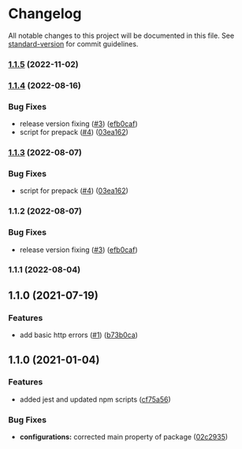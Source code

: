# Changelog

All notable changes to this project will be documented in this file. See [standard-version](https://github.com/conventional-changelog/standard-version) for commit guidelines.

### [1.1.5](https://github.com/MapColonies/error-types/compare/v1.1.4...v1.1.5) (2022-11-02)

### [1.1.4](https://github.com/MapColonies/error-types/compare/v1.1.1...v1.1.4) (2022-08-16)


### Bug Fixes

* release version fixing ([#3](https://github.com/MapColonies/error-types/issues/3)) ([efb0caf](https://github.com/MapColonies/error-types/commit/efb0caf4e11af2241e813b92adaf5daa4eaba0b4))
* script for prepack ([#4](https://github.com/MapColonies/error-types/issues/4)) ([03ea162](https://github.com/MapColonies/error-types/commit/03ea1625004920db4893aa9fc39a863f29693e8c))

### [1.1.3](https://github.com/MapColonies/error-types/compare/v1.1.2...v1.1.3) (2022-08-07)


### Bug Fixes

* script for prepack ([#4](https://github.com/MapColonies/error-types/issues/4)) ([03ea162](https://github.com/MapColonies/error-types/commit/03ea1625004920db4893aa9fc39a863f29693e8c))

### 1.1.2 (2022-08-07)


### Bug Fixes

* release version fixing ([#3](https://github.com/MapColonies/error-types/issues/3)) ([efb0caf](https://github.com/MapColonies/error-types/commit/efb0caf4e11af2241e813b92adaf5daa4eaba0b4))

### 1.1.1 (2022-08-04)

## 1.1.0 (2021-07-19)


### Features

* add basic http errors ([#1](https://github.com/MapColonies/error-types/issues/1)) ([b73b0ca](https://github.com/MapColonies/error-types/commit/b73b0ca797aa4afb05286c0fa33153c76a0ad0bc))

## 1.1.0 (2021-01-04)


### Features

* added jest and updated npm scripts ([cf75a56](https://github.com/MapColonies/error-types/commit/cf75a567f51824081771739d772384f1d7d7ef98))


### Bug Fixes

* **configurations:** corrected main property of package ([02c2935](https://github.com/MapColonies/error-types/commit/02c293510df9c5f5b626113a742788255322058c))
